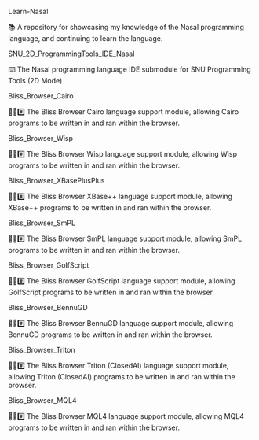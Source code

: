 
Learn-Nasal

📚️ A repository for showcasing my knowledge of the Nasal programming language, and continuing to learn the language. 

SNU_2D_ProgrammingTools_IDE_Nasal

⌨️ The Nasal programming language IDE submodule for SNU Programming Tools (2D Mode)

Bliss_Browser_Cairo

🌳️🌐️#️⃣️ The Bliss Browser Cairo language support module, allowing Cairo programs to be written in and ran within the browser.

Bliss_Browser_Wisp

🌳️🌐️#️⃣️ The Bliss Browser Wisp language support module, allowing Wisp programs to be written in and ran within the browser.

Bliss_Browser_XBasePlusPlus

🌳️🌐️#️⃣️ The Bliss Browser XBase++ language support module, allowing XBase++ programs to be written in and ran within the browser.

Bliss_Browser_SmPL

🌳️🌐️#️⃣️ The Bliss Browser SmPL language support module, allowing SmPL programs to be written in and ran within the browser.

Bliss_Browser_GolfScript

🌳️🌐️#️⃣️ The Bliss Browser GolfScript language support module, allowing GolfScript programs to be written in and ran within the browser.

Bliss_Browser_BennuGD

🌳️🌐️#️⃣️ The Bliss Browser BennuGD language support module, allowing BennuGD programs to be written in and ran within the browser.

Bliss_Browser_Triton

🌳️🌐️#️⃣️ The Bliss Browser Triton (ClosedAI) language support module, allowing Triton (ClosedAI) programs to be written in and ran within the browser.

Bliss_Browser_MQL4

🌳️🌐️#️⃣️ The Bliss Browser MQL4 language support module, allowing MQL4 programs to be written in and ran within the browser.

